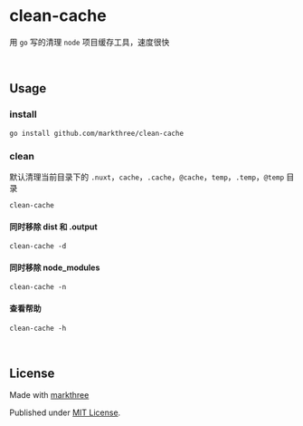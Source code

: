 # clean-cache

用 `go` 写的清理 `node` 项目缓存工具，速度很快

<br />

## Usage

### install

```shell
go install github.com/markthree/clean-cache
```

### clean

默认清理当前目录下的
`.nuxt`，`cache`，`.cache`，`@cache`，`temp`，`.temp`，`@temp` 目录

```shell
clean-cache
```

#### 同时移除 dist 和 .output

```shell
clean-cache -d
```

#### 同时移除 node_modules

```shell
clean-cache -n
```

#### 查看帮助

```shell
clean-cache -h
```

<br />

## License

Made with [markthree](https://github.com/markthee)

Published under [MIT License](./LICENSE).
